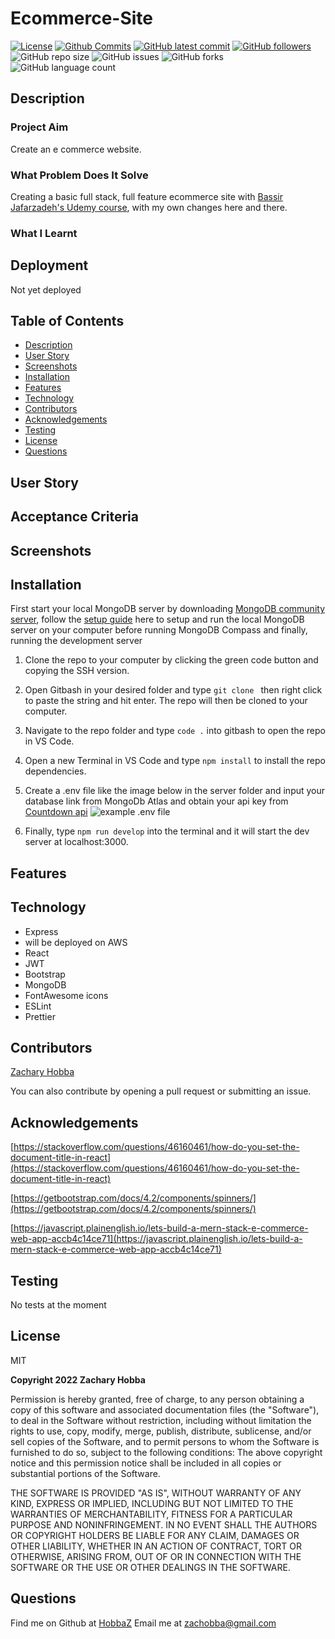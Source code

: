 # Ecommerce-Site

[![License](https://img.shields.io/badge/License-MIT-blue.svg)](https://choosealicense.com/licenses/mit/)
[![Github Commits](https://img.shields.io/github/commit-activity/w/HobbaZ/Ecommerce-Site)](https://github.com/HobbaZ/Ecommerce-Site/commits)
[![GitHub latest commit](https://img.shields.io/github/last-commit/HobbaZ/Ecommerce-Site)](https://github.com/HobbaZ/Ecommerce-Site/branches)
[![GitHub followers](https://img.shields.io/github/followers/HobbaZ.svg)]()
![GitHub repo size](https://img.shields.io/github/repo-size/HobbaZ/Ecommerce-Site)
![[GitHub issues](https://img.shields.io/github/issues/HobbaZ/Ecommerce-Site)](https://img.shields.io/github/issues/HobbaZ/Ecommerce-Site)
![GitHub forks](https://img.shields.io/github/forks/HobbaZ/Ecommerce-Site)
![GitHub language count](https://img.shields.io/github/languages/count/HobbaZ/Ecommerce-Site)

## Description

### Project Aim

Create an e commerce website.

### What Problem Does It Solve

Creating a basic full stack, full feature ecommerce site with [Bassir Jafarzadeh's Udemy course](https://www.udemy.com/course/build-ecommerce-website-like-amazon-react-node-mongodb/), with my own changes here and there.

### What I Learnt

## Deployment

Not yet deployed

## Table of Contents

- [Description](#description)
- [User Story](#user-story)
- [Screenshots](#screenshots)
- [Installation](#installation)
- [Features](#features)
- [Technology](#technology)
- [Contributors](#contributors)
- [Acknowledgements](#acknowledgements)
- [Testing](#testing)
- [License](#license)
- [Questions](#questions)

## User Story

## Acceptance Criteria

## Screenshots

## Installation

First start your local MongoDB server by downloading [MongoDB community server](https://www.mongodb.com/try/download/community), follow the [setup guide](https://www.prisma.io/dataguide/mongodb/setting-up-a-local-mongodb-database) here to setup and run the local MongoDB server on your computer before running MongoDB Compass and finally, running the development server

1. Clone the repo to your computer by clicking the green code button and copying the SSH version.

2. Open Gitbash in your desired folder and type `git clone ` then right click to paste the string and hit enter. The repo will then be cloned to your computer.

3. Navigate to the repo folder and type `code .` into gitbash to open the repo in VS Code.

4. Open a new Terminal in VS Code and type `npm install` to install the repo dependencies.

5. Create a .env file like the image below in the server folder and input your database link from MongoDb Atlas and obtain your api key from [Countdown api](https://www.countdownapi.com/)
   ![example .env file](client/src/assets/images/envexample.PNG)

6. Finally, type `npm run develop` into the terminal and it will start the dev server at localhost:3000.

## Features

## Technology

- Express
- will be deployed on AWS
- React
- JWT
- Bootstrap
- MongoDB
- FontAwesome icons
- ESLint
- Prettier

## Contributors

[Zachary Hobba](https://github.com/HobbaZ)

You can also contribute by opening a pull request or submitting an issue.

## Acknowledgements

[https://stackoverflow.com/questions/46160461/how-do-you-set-the-document-title-in-react](https://stackoverflow.com/questions/46160461/how-do-you-set-the-document-title-in-react)

[https://getbootstrap.com/docs/4.2/components/spinners/](https://getbootstrap.com/docs/4.2/components/spinners/)

[https://javascript.plainenglish.io/lets-build-a-mern-stack-e-commerce-web-app-accb4c14ce71](https://javascript.plainenglish.io/lets-build-a-mern-stack-e-commerce-web-app-accb4c14ce71)

## Testing

No tests at the moment

## License

MIT

**Copyright 2022 Zachary Hobba**

Permission is hereby granted, free of charge, to any person obtaining a copy of this software and associated documentation files (the "Software"), to deal in the Software without restriction, including without limitation the rights to use, copy, modify, merge, publish, distribute, sublicense, and/or sell copies of the Software, and to permit persons to whom the Software is furnished to do so, subject to the following conditions:
The above copyright notice and this permission notice shall be included in all copies or substantial portions of the Software.

THE SOFTWARE IS PROVIDED "AS IS", WITHOUT WARRANTY OF ANY KIND, EXPRESS OR IMPLIED, INCLUDING BUT NOT LIMITED TO THE WARRANTIES OF MERCHANTABILITY, FITNESS FOR A PARTICULAR PURPOSE AND NONINFRINGEMENT. IN NO EVENT SHALL THE AUTHORS OR COPYRIGHT HOLDERS BE LIABLE FOR ANY CLAIM, DAMAGES OR OTHER LIABILITY, WHETHER IN AN ACTION OF CONTRACT, TORT OR OTHERWISE, ARISING FROM, OUT OF OR IN CONNECTION WITH THE SOFTWARE OR THE USE OR OTHER DEALINGS IN THE SOFTWARE.

## Questions

Find me on Github at [HobbaZ](https://github.com/HobbaZ)
Email me at [zachobba@gmail.com](zachobba@gmail.com)
